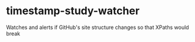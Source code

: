 # timestamp-study-watcher
Watches and alerts if GitHub's site structure changes so that XPaths would break
